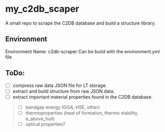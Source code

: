 # my_c2db_scaper
A small repo to scrape the C2DB database and build a structure library. 

## Environment
Environment Name: c2db-scraper
Can be build with the environment.yml file

## ToDo: 
- [ ] compress raw data JSON file for LT storage. 
- [ ] extract and build structure from raw JSON data. 
- [ ] extract important material properties found in the C2DB database. 
>- [ ] bandgap energy (GGA, HSE, other) 
>- [ ] thermoproperties (heat of formation, thermo stability, e_above_hull) 
>- [ ] optical properties? 
